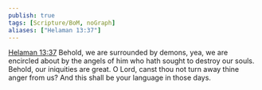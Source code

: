 ```yaml
---
publish: true
tags: [Scripture/BoM, noGraph]
aliases: ["Helaman 13:37"]
---
```

[Helaman 13:37](https://churchofjesuschrist.org/study/scriptures/bofm/hel/13?lang=eng&id=p37#p37) Behold, we are surrounded by demons, yea, we are encircled about by the angels of him who hath sought to destroy our souls. Behold, our iniquities are great. O Lord, canst thou not turn away thine anger from us? And this shall be your language in those days.

